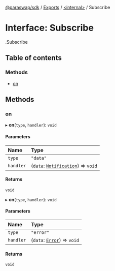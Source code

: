[@paraswap/sdk](../README.md) / [Exports](../modules.md) / [<internal\>](../modules/internal_.md) / Subscribe

# Interface: Subscribe

[<internal>](../modules/internal_.md).Subscribe

## Table of contents

### Methods

- [on](internal_.Subscribe.md#on)

## Methods

### on

▸ **on**(`type`, `handler`): `void`

#### Parameters

| Name | Type |
| :------ | :------ |
| `type` | ``"data"`` |
| `handler` | (`data`: [`Notification`](internal_.Notification.md)) => `void` |

#### Returns

`void`

▸ **on**(`type`, `handler`): `void`

#### Parameters

| Name | Type |
| :------ | :------ |
| `type` | ``"error"`` |
| `handler` | (`data`: [`Error`](../modules/internal_.md#error)) => `void` |

#### Returns

`void`
